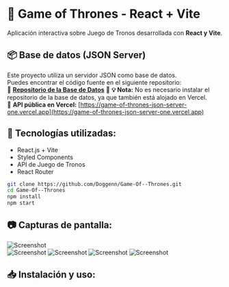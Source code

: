# 📌 Game of Thrones - React + Vite  
Aplicación interactiva sobre Juego de Tronos desarrollada con **React y Vite**.
## 📦 Base de datos (JSON Server)
Este proyecto utiliza un servidor JSON como base de datos.  
Puedes encontrar el código fuente en el siguiente repositorio:  
🔗 **[Repositorio de la Base de Datos](https://github.com/Doggenn/Game-Of--Thrones-Json-Server)**
🔹 **💡 Nota:** No es necesario instalar el repositorio de la base de datos, ya que también está alojado en Vercel.  
🔗 **API pública en Vercel:** [https://game-of-thrones-json-server-one.vercel.app](https://game-of-thrones-json-server-one.vercel.app)  


## 🚀 Tecnologías utilizadas:
- React.js + Vite  
- Styled Components  
- API de Juego de Tronos  
- React Router  

```bash
git clone https://github.com/Doggenn/Game-Of--Thrones.git
cd Game-Of--Thrones
npm install
npm start
```

## 📷 Capturas de pantalla:
![Screenshot](https://i.imgur.com/BgGgGhb.png)  
![Screenshot](https://imgur.com/QIQpnW0.png)
![Screenshot](https://imgur.com/IObjXo6.png)
![Screenshot](https://imgur.com/4LubBpM.png)
![Screenshot](https://imgur.com/L2yVuTz.png)
## 📥 Instalación y uso:

<!--
https://github.com/Doggenn/Game-Of--Thrones.git

# React + Vite

This template provides a minimal setup to get React working in Vite with HMR and some ESLint rules.

Currently, two official plugins are available:

- [@vitejs/plugin-react](https://github.com/vitejs/vite-plugin-react/blob/main/packages/plugin-react/README.md) uses [Babel](https://babeljs.io/) for Fast Refresh
- [@vitejs/plugin-react-swc](https://github.com/vitejs/vite-plugin-react-swc) uses [SWC](https://swc.rs/) for Fast Refresh
-->
